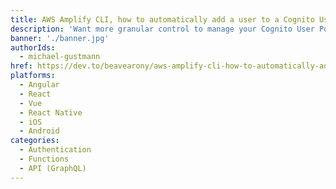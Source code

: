 ```yaml
---
title: AWS Amplify CLI, how to automatically add a user to a Cognito User Pool with a Lambda-Trigger
description: 'Want more granular control to manage your Cognito User Pools users with groups? We learn how to use CloudFormation to create groups in a Cognito UserPool and a Lambda trigger to add a user to a group, when the user signs up.'
banner: './banner.jpg'
authorIds:
  - michael-gustmann
href: https://dev.to/beavearony/aws-amplify-cli-how-to-automatically-add-a-user-to-a-cognito-user-pool-with-a-lambda-trigger-208j
platforms:
  - Angular
  - React
  - Vue
  - React Native
  - iOS
  - Android
categories:
  - Authentication
  - Functions
  - API (GraphQL)
---
```

